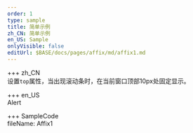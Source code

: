 ```yaml
---   
order: 1  
type: sample  
title: 简单示例   
zh_CN: 简单示例   
en_US: Sample
onlyVisible: false
editUrl: $BASE/docs/pages/affix/md/affix1.md
---      
```


+++ zh_CN   
设置<Code>top</Code>属性，当出现滚动条时，在当前窗口顶部10px处固定显示。

+++ en_US   
Alert

+++ SampleCode  
fileName: Affix1

